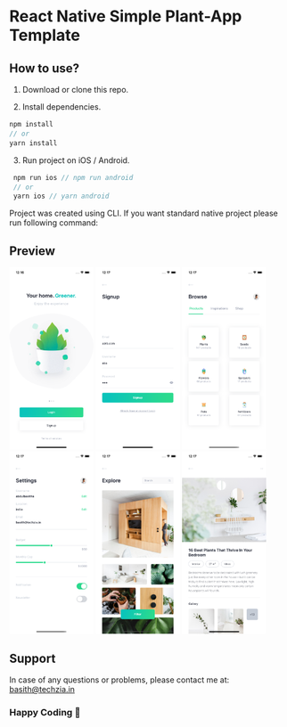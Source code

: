 # React Native Simple Plant-App Template

## How to use?

1. Download or clone this repo.

2. Install dependencies.

```js
npm install
// or
yarn install
```

3. Run project on iOS / Android.

```js
 npm run ios // npm run android
 // or
 yarn ios // yarn android
```

Project was created using CLI. If you want standard native project please run following command:



## Preview
<div>
<img src="https://github.com/abdulbasitha/Planet-App/blob/master/preview/1.png" width="30%" height="30%">
<img src="https://github.com/abdulbasitha/Planet-App/blob/master/preview/2.png" width="30%" height="30%">
 <img src="https://github.com/abdulbasitha/Planet-App/blob/master/preview/3.png" width="30%" height="30%">
 </div>
 <div>
  <img src="https://github.com/abdulbasitha/Planet-App/blob/master/preview/4.png" width="30%" height="30%">
   <img src="https://github.com/abdulbasitha/Planet-App/blob/master/preview/5.png" width="30%" height="30%">
   <img src="https://github.com/abdulbasitha/Planet-App/blob/master/preview/6.png" width="30%" height="30%">
 </div>




## Support

In case of any questions or problems, please contact me at:
[basith@techzia.in](mailto:basith@techzia.in)

### Happy Coding 💖

